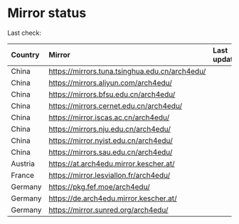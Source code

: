 <script src="./time.js"></script>
# Mirror status
Last check: <script type="text/javascript">localize(1738315339.9325314);</script>

|Country|Mirror|Last update|
|:------|:-----|:----------|
|China|https://mirrors.tuna.tsinghua.edu.cn/arch4edu/|<script type="text/javascript">localize(1738262320);</script>|
|China|https://mirrors.aliyun.com/arch4edu/|<script type="text/javascript">localize(1738262320);</script>|
|China|https://mirrors.bfsu.edu.cn/arch4edu/|<script type="text/javascript">localize(1738262320);</script>|
|China|https://mirrors.cernet.edu.cn/arch4edu/|<script type="text/javascript">localize(1738262320);</script>|
|China|https://mirror.iscas.ac.cn/arch4edu/|<script type="text/javascript">localize(1738262320);</script>|
|China|https://mirrors.nju.edu.cn/arch4edu/|<script type="text/javascript">localize(1738219166);</script>|
|China|https://mirror.nyist.edu.cn/arch4edu/|<script type="text/javascript">localize(1738262320);</script>|
|China|https://mirrors.sau.edu.cn/arch4edu/|<script type="text/javascript">localize(1731653531);</script>|
|Austria|https://at.arch4edu.mirror.kescher.at/|<script type="text/javascript">localize(1738262320);</script>|
|France|https://mirror.lesviallon.fr/arch4edu/|<script type="text/javascript">localize(1738262320);</script>|
|Germany|https://pkg.fef.moe/arch4edu/|<script type="text/javascript">localize(1738262320);</script>|
|Germany|https://de.arch4edu.mirror.kescher.at/|<script type="text/javascript">localize(1738262320);</script>|
|Germany|https://mirror.sunred.org/arch4edu/|<script type="text/javascript">localize(1738262320);</script>|

<script src="./tablefilter/tablefilter.js"></script>
<script src="./table.js"></script>